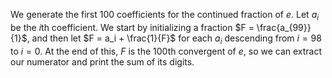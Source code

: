 We generate the first 100 coefficients for the continued fraction of $e$. Let $a_i$ be the $i$th coefficient. We start by initializing a fraction $F = \frac{a_{99}}{1}$, and then let $F = a_i + \frac{1}{F}$ for each $a_i$ descending from $i = 98$ to $i = 0$. At the end of this, $F$ is the 100th convergent of $e$, so we can extract our numerator and print the sum of its digits.
